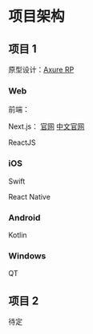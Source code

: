 # 项目架构



## 项目 1

原型设计：[Axure RP](https://www.axure.com/)

### Web

前端：
  
  Next.js： [官网](https://nextjs.org/) [中文官网](https://www.nextjs.cn/)


  ReactJS



### iOS

Swift

React Native

### Android

Kotlin



### Windows

QT





## 项目 2

待定
